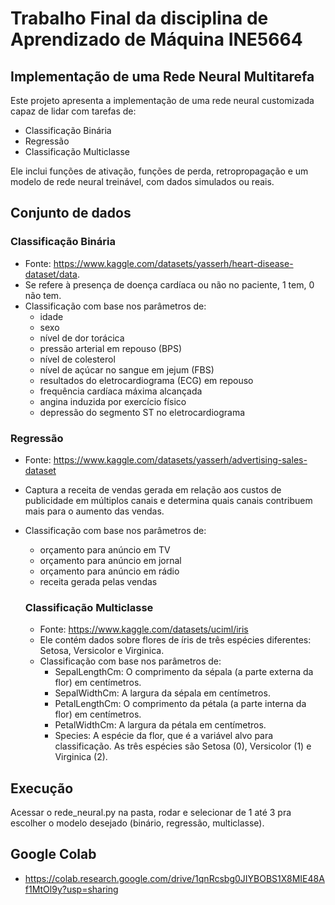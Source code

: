 # Trabalho Final da disciplina de Aprendizado de Máquina INE5664

## Implementação de uma Rede Neural Multitarefa

Este projeto apresenta a implementação de uma rede neural customizada capaz de lidar com tarefas de:

- Classificação Binária
- Regressão
- Classificação Multiclasse

Ele inclui funções de ativação, funções de perda, retropropagação e um modelo de rede neural treinável, com dados simulados ou reais.

## Conjunto de dados

### Classificação Binária

- Fonte: https://www.kaggle.com/datasets/yasserh/heart-disease-dataset/data.
- Se refere à presença de doença cardíaca ou não no paciente, 1 tem, 0 não tem.
- Classificação com base nos parâmetros de:
  - idade
  - sexo
  - nível de dor torácica
  - pressão arterial em repouso (BPS)
  - nível de colesterol
  - nível de açúcar no sangue em jejum (FBS)
  - resultados do eletrocardiograma (ECG) em repouso
  - frequência cardíaca máxima alcançada
  - angina induzida por exercício físico
  - depressão do segmento ST no eletrocardiograma

### Regressão

- Fonte: https://www.kaggle.com/datasets/yasserh/advertising-sales-dataset
- Captura a receita de vendas gerada em relação aos custos de publicidade em múltiplos canais e determina quais canais contribuem mais para o aumento das vendas.
- Classificação com base nos parâmetros de:
  - orçamento para anúncio em TV
  - orçamento para anúncio em jornal
  - orçamento para anúncio em rádio
  - receita gerada pelas vendas
 
  ### Classificação Multiclasse

  - Fonte: https://www.kaggle.com/datasets/uciml/iris
  - Ele contém dados sobre flores de íris de três espécies diferentes: Setosa, Versicolor e Virginica.
  - Classificação com base nos parâmetros de:
    - SepalLengthCm: O comprimento da sépala (a parte externa da flor) em centímetros. 
    - SepalWidthCm: A largura da sépala em centímetros.
    - PetalLengthCm: O comprimento da pétala (a parte interna da flor) em centímetros.
    - PetalWidthCm: A largura da pétala em centímetros.
    - Species: A espécie da flor, que é a variável alvo para classificação. As três espécies são Setosa (0), Versicolor (1) e Virginica (2).
   
## Execução

Acessar o rede_neural.py na pasta, rodar e selecionar de 1 até 3 pra escolher o modelo desejado (binário, regressão, multiclasse).

## Google Colab

- https://colab.research.google.com/drive/1qnRcsbg0JIYBOBS1X8MIE48Af1MtOl9y?usp=sharing
